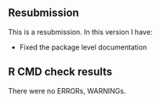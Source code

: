 ## Resubmission

This is a resubmission. In this version I have:

- Fixed the package level documentation 

## R CMD check results

There were no ERRORs, WARNINGs.  

